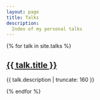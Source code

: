 ```yaml
---
layout: page
title: Talks
description:
  Index of my personal talks
---
```


{% for talk in site.talks %}

<h2><a href="{{ talk.url | prepend: site.baseurl }}">{{ talk.title }}</a></h2>

<p class="post-excerpt">{{ talk.description | truncate: 160 }}</p>

{% endfor %}  
